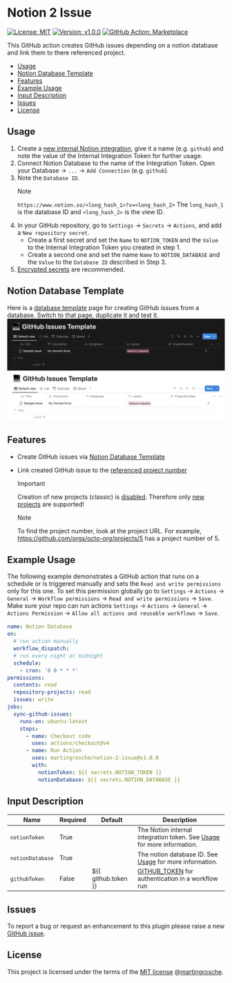 # Notion 2 Issue

[![License: MIT](https://img.shields.io/badge/License-MIT-yellow.svg)](./LICENSE)
[![Version: v1.0.0](https://img.shields.io/badge/Version-v1.0.0-green)](https://github.com/martingrosche/notion-2-issue/releases)
[![GitHub Action: Marketplace](https://img.shields.io/badge/GitHub%20Action-Marketplace-blue?logo=github)](https://github.com/marketplace/actions/notion-2-issue)

This GitHub action creates GitHub issues depending on a notion database and link them to there referenced project.

- [Usage](#usage)
- [Notion Database Template](#notion-database-template)
- [Features](#features)
- [Example Usage](#example-usage)
- [Input Description](#input-description)
- [Issues](#issues)
- [License](#license)

## Usage

1. Create a [new internal Notion integration](https://www.notion.so/my-integrations), give it a name (e.g. `github`) and note the value of the Internal Integration Token for further usage.
2. Connect Notion Database to the name of the Integration Token. Open your Database -> `...` -> `Add Connection` (e.g. `github`).
3. Note the `Database ID`.
    > [!NOTE]  
    > `https://www.notion.so/<long_hash_1>?v=<long_hash_2>`
    > The `long_hash_1` is the database ID and `<long_hash_2>` is the view ID.
4. In your GitHub repository, go to `Settings` -> `Secrets` -> `Actions`, and add a `New repository secret`.
   - Create a first secret and set the `Name` to `NOTION_TOKEN` and the `Value` to the Internal Integration Token you created in step 1.
   - Create a second one and set the name `Name` to `NOTION_DATABASE` and the `Value` to the `Database ID` described in Step 3.
5. [Encrypted secrets](https://docs.github.com/en/actions/security-guides/encrypted-secrets) are recommended.

## Notion Database Template

Here is a [database template](https://plastic-giant-1e8.notion.site/0a57a7856cf9448e821583be3bcfa355?v=e3064104173f4d59990e9e072124e389) page for creating GitHub issues from a database. Switch to that page, duplicate it and test it.
![GitHub_Issues_Template](docs/images/GitHub_Issues_Template_dark.png#gh-dark-mode-only)
![GitHub_Issues_Template](docs/images/GitHub_Issues_Template_light.png#gh-light-mode-only)

## Features

- Create GitHub issues via [Notion Database Template](#notion-database-template)
- Link created GitHub issue to the [referenced project number](https://github.blog/changelog/2024-05-23-sunset-notice-projects-classic/)
  > [!IMPORTANT]  
  > Creation of new projects (classic) is [disabled](https://gh.io/projects-classic-sunset-notice). Therefore only [new projects](https://docs.github.com/en/issues/planning-and-tracking-with-projects/learning-about-projects/about-projects) are supported!

  > [!NOTE]  
  > To find the project number, look at the project URL. For example, https://github.com/orgs/octo-org/projects/5 has a project number of 5.

## Example Usage

The following example demonstrates a GitHub action that runs on a schedule or is triggered manually and sets the `Read and write permissions` only for this one. To set this permission globally go to `Settings` -> `Actions` -> `General` -> `Workflow permissions` -> `Read and write permissions` -> `Save`. Make sure your repo can run actions `Settings` -> `Actions` -> `General` -> `Actions Permission` -> `Allow all actions and reusable workflows` -> `Save`.

```yaml
name: Notion Database
on: 
  # run action manually
  workflow_dispatch:
  # run every night at midnight 
  schedule:
    - cron: '0 0 * * *'
permissions:
  contents: read
  repository-projects: read
  issues: write
jobs:
  sync-github-issues:
    runs-on: ubuntu-latest
    steps:
      - name: Checkout code
        uses: actions/checkout@v4
      - name: Run Action
        uses: martingrosche/notion-2-issue@v1.0.0
        with:
          notionToken: ${{ secrets.NOTION_TOKEN }}
          notionDatabase: ${{ secrets.NOTION_DATABASE }}
```

## Input Description

| Name             | Required | Default             | Description                                                                                                                            |
| ---------------- | -------- | ------------------- | -------------------------------------------------------------------------------------------------------------------------------------- |
| `notionToken`    | True     |                     | The Notion internal integration token. See [Usage](#usage) for more information.                                                       |
| `notionDatabase` | True     |                     | The notion database ID. See [Usage](#usage) for more information.                                                                      |
| `githubToken`    | False    | ${{ github.token }} | [GITHUB_TOKEN](https://docs.github.com/en/actions/security-guides/automatic-token-authentication) for authentication in a workflow run |

## Issues

To report a bug or request an enhancement to this plugin please raise a new [GitHub issue](https://github.com/martingrosche/notion-2-issue/issues/new/choose).

## License

This project is licensed under the terms of the [MIT license](./LICENSE) @[martingrosche](https://github.com/martingrosche).
